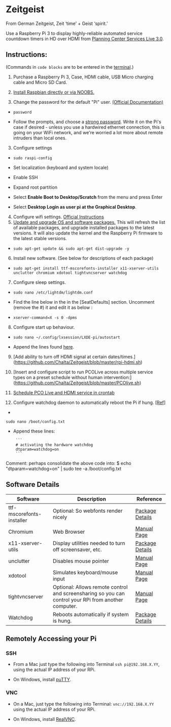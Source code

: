 # Zeitgeist

From German Zeitgeist, Zeit ‘time’ + Geist ‘spirit.’

Use a Raspberry Pi 3 to display highly-reliable automated service countdown timers in HD over HDMI from [Planning Center Services Live 3.0](https://planning.center/2014/live-3/).


## Instructions:

(Commands in `code blocks` are to be entered in the [terminal](https://www.raspberrypi.org/documentation/usage/terminal/).)

1. Purchase a Raspberry Pi 3, Case, HDMI cable, USB Micro charging cable and Micro SD Card.

1. [Install Raspbian directly or via NOOBS.](https://www.raspberrypi.org/documentation/installation/installing-images/)

2. Change the password for the default "Pi" user. [(Official Documentation)](https://www.raspberrypi.org/documentation/linux/usage/users.md)
  *  `password`
  
  * Follow the prompts, and choose a [strong password](https://xkcd.com/936/). Write it on the Pi's case if desired - unless you use a hardwired ethernet connection, this is going on your WiFi network, and we're worried a lot more about remote intruders than local ones.
  
3. Configure settings
 *  `sudo raspi-config`
 * Set localization (keyboard and system locale)
 
 *	Enable SSH
 
 *	Expand root partition
 
 * Select **Enable Boot to Desktop/Scratch** from the menu and press Enter
 
 *  Select **Desktop Login as user pi at the Graphical Desktop**.

4.	Configure wifi settings. [Official Instructions](https://www.raspberrypi.org/documentation/configuration/wireless/)
5.	[Update and upgrade OS and software packages.](https://www.raspberrypi.org/documentation/configuration/wireless/) This will refresh the list of available packages, and upgrade installed packages to the latest versions. It will also update the kernel and the Raspberry Pi firmware to the latest stable versions.
  *  `sudo apt-get update && sudo apt-get dist-upgrade -y`
        
6.	Install new software.  (See below for descriptions of each package)
  * `sudo apt-get install ttf-mscorefonts-installer x11-xserver-utils unclutter chromium xdotool tightvncserver watchdog`
      
7.	Configure sleep settings.
  *  `sudo nano /etc/lightdm/lightdm.conf`
  
  * Find the line below in the in the [SeatDefaults] section. Uncomment (remove the #) it and edit it as below :
  
  * `xserver-command=X -s 0 -dpms`
  
8.	Configure start up behaviour.
  *   `sudo nano ~/.config/lxsession/LXDE-pi/autostart`
  
  * Append the lines found [here](https://github.com/Chalta/Zeitgeist/blob/master/autostart).

9.	[Add ability to turn off HDMI signal at certain dates/times.] (https://github.com/Chalta/Zeitgeist/blob/master/rpi-hdmi.sh)

10.	[Insert and configure script to run PCOLive across multiple service types on a preset schedule without human intervention:] (https://github.com/Chalta/Zeitgeist/blob/master/PCOlive.sh)

11.	[Schedule PCO Live and HDMI service in crontab](https://github.com/Chalta/Zeitgeist/blob/master/cron)

12. Configure watchdog daemon to automatically reboot the Pi if hung.  [[Ref]](https://www.raspberrypi.org/forums/viewtopic.php?f=29&t=147501)
  *   
`sudo nano /boot/config.txt`
  * Append these lines:
  
         ```
         # activating the hardware watchdog
         dtparam=watchdog=on
         ```
Comment: perhaps consolidate the above code into: $ echo "dtparam=watchdog=on" | sudo tee -a /boot/config.txt

## Software Details

| Software | Description | Reference   |
|----------|-------------|--------------|
|ttf-mscorefonts-installer  | Optional: So webfonts render nicely | [Package Details](https://packages.debian.org/jessie/ttf-mscorefonts-installer)		|
|Chromium	| Web Browser	| [Manual Page](https://manpages.debian.org/jessie/chromium/chromium.1.en.html) |
|x11-xserver-utils	| Display utilities needed to turn off screensaver, etc.	| [Package Details](https://packages.debian.org/sid/x11-xserver-utils) |
|unclutter	| Disables mouse pointer	 |[Manual Page](https://manpages.debian.org/jessie/unclutter/unclutter.1.en.html) |
|xdotool	| Simulates keyboard/mouse input	| [Manual Page](https://manpages.debian.org/jessie/xdotool/xdotool.1.en.html) |
|tightvncserver	| Optional: Allows remote control and screensharing so you can control your RPi from another computer.	| [Manual Page](https://manpages.debian.org/jessie/tightvncserver/tightvncserver.1.en.html) |
|Watchdog | Reboots automatically if system is hung. |		[Package Details](https://packages.debian.org/jessie/watchdog) |


## Remotely Accessing your Pi

### SSH

* From a Mac just type the following into Terminal `ssh pi@192.168.X.YY`, using the actual IP address of your RPi.

* On Windows, install [puTTY](http://www.chiark.greenend.org.uk/~sgtatham/putty/).


### VNC 

* On a Mac, just type the following into Terminal: `vnc://192.168.X.YY` using the actual IP address of your RPi.

* On Windows, install [RealVNC](https://www.realvnc.com/).

